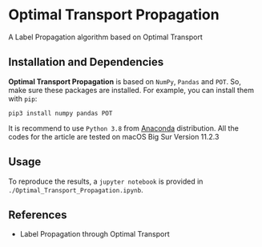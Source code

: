 # Optimal Transport Propagation
A Label Propagation algorithm based on Optimal Transport 

## Installation and Dependencies

**Optimal Transport Propagation** is based on `NumPy`, `Pandas` and `POT`. 
So, make sure these packages are installed. For example, you can install them with `pip`:

```
pip3 install numpy pandas POT
```

It is recommend to use `Python 3.8` from [Anaconda](https://www.anaconda.com/) distribution. All the codes for the article are tested on macOS Big Sur Version 11.2.3


## Usage
To reproduce the results, a `jupyter notebook` is provided in `./Optimal_Transport_Propagation.ipynb`.


## References
* Label Propagation through Optimal Transport

